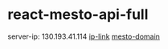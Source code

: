 # react-mesto-api-full
server-ip: 130.193.41.114
[ip-link](https://130.193.41.114/)
[mesto-domain](https://mesto.fakealien.students.nomoreparties.space/)
